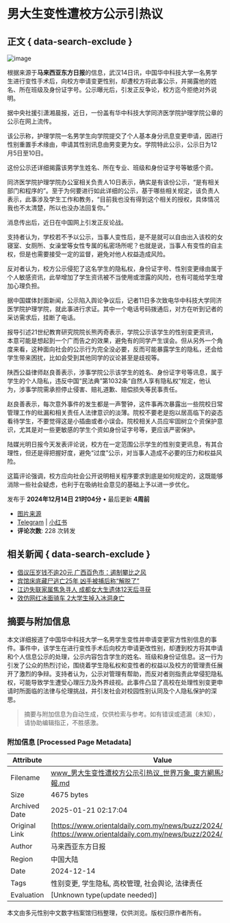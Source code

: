 # 男大生变性遭校方公示引热议

## 正文 { data-search-exclude }


![image](https://sb.scorecardresearch.com/p?c1=2&c2=17813110&cv=2.0&cj=1)

根据来源于**马来西亚东方日报**的信息，武汉14日讯，中国华中科技大学一名男学生进行变性手术后，向校方申请变更性别，却遭校方将此事公示，并揭露他的姓名、所在班级及身份证字号。公示曝光后，引发正反争论，校方迄今拒绝对外说明。

据中央社援引潇湘晨报，近日，一份盖有华中科技大学同济医学院护理学院公章的公示在网上流传。

该公示称，护理学院一名男学生向学院提交了个人基本身分讯息变更申请，因进行性别重置手术缘由，申请其性别讯息由男变更为女。学院特此公示，公示日为12月5日至10日。

这份公示还详细揭露该男学生姓名、所在专业、班级和身份证字号等敏感个资。

同济医学院护理学院办公室相关负责人10日表示，确实是有该份公示，“是有相关部门和程序的”。至于为何要进行如此详细的公示，基于哪些相关规定，该负责人表示，此事涉及学生工作和教务，“目前我也没有得到这个相关的授权，具体情况我也不太清楚，所以也没办法回复你。”

消息传出后，近日在中国网上引发正反论战。

支持者认为，学校若不予以公示，当事人变性后，是不是就可以自由出入该校的女寝室、女厕所、女澡堂等女性专属的私密场所呢？也就是说，当事人有变性的自主权，但是也需要接受一定的监督，避免对他人权益造成风险。

反对者认为，校方公示侵犯了这名学生的隐私权，身份证字号、性别变更缘由属于个人敏感资讯，此举增加了学生资讯被不当使用或泄露的风险，也有可能给学生增加心理负担。

据中国媒体封面新闻，公示陷入舆论争议后，记者11日多次致电华中科技大学同济医学院护理学院，就此事进行求证。其中一个电话号码拨通后，对方在听到记者的采访需求后，挂断了电话。

报导引述21世纪教育研究院院长熊丙奇表示，学院公示该学生的性别变更资讯，本意可能是想起到一个广而告之的效果，避免有的同学产生误会。但从另外一个角度来看，这种面向社会的公示行为完全没必要，反而可能暴露学生的隐私，还会给学生带来困扰，比如会受到其他同学的议论甚至是歧视等。

陕西公益律师赵良善表示，涉事学院公示该学生的姓名、身份证字号等讯息，属于学生的个人隐私，违反中国“民法典”第1032条“自然人享有隐私权”规定，他认为，涉事学院需承担停止侵害、赔礼道歉、赔偿损失等民事责任。

赵良善表示，每次意外事件的发生都是一声警钟，这件事再次暴露出一些院校日常管理工作的纰漏和相关责任人法律意识的淡薄。院校不要老是抱以居高临下的姿态看待学生，不要觉得这是小插曲或者小误会。院校相关人员应牢固树立个资保护意识，尤其是对一些更敏感的学生个资如身份证字号等，更应该严密保护。

陆媒光明日报今天发表评论说，校方在一定范围公示学生的性别变更讯息，有其合理性，但还是得把握好度，避免“过度”公示，对当事人造成不必要的压力和权益风险。

这篇评论强调，校方应向社会公开说明相关程序要求到底是如何规定的，这既能够消除一些社会疑虑，也利于在吸纳社会意见的基础上予以进一步优化。

发布于 **2024年12月14日 21时04分** • 最后更新 **4周前** 

- [图片来源](https://www.orientaldaily.com.my/assets/images/logo-article.png)  
- [Telegram](https://t.me/orientaldailynewsmalaysia) | [小红书](https://www.xiaohongshu.com/user/profile/61f568ee000000001000b03c)  
- **评论次数**: 228 次转发

## 相关新闻 { data-search-exclude }

- [倡议压岁钱不逾20元 广西百色市：遏制攀比之风](https://www.orientaldaily.com.my/news/international/2025/01/12/705516)
- [宾馆床底藏尸逃亡25年 凶手被捕后称“解脱了”](https://www.orientaldaily.com.my/news/international/2025/01/12/705459)
- [江边失联家属焦急寻人 成都女大生遗体12天后寻获](https://www.orientaldaily.com.my/news/international/2025/01/12/705458)
- [效仿网红冰面骑车 2大学生掉入冰洞身亡](https://www.orientaldaily.com.my/news/buzz/2025/01/12/705442)
<!-- tcd_original_link https://www.orientaldaily.com.my/news/buzz/2024/12/14/699654 -->


## 摘要与附加信息

<!-- tcd_abstract -->
本文详细报道了中国华中科技大学一名男学生变性并申请变更官方性别信息的事件。事件中，该学生在进行变性手术后向校方申请更改性别，却遭到校方将其申请和个人信息公示的处理，公示内容包含学生的姓名、班级和身份证信息。这一行为引发了公众的热烈讨论，围绕着学生隐私权和变性者的权益以及校方的管理责任展开了激烈的争辩。支持者认为，公示对管理有帮助，而反对者则指责此举侵犯隐私权，可能导致学生遭受心理压力及外界歧视。此事件凸显了高校在处理性别变更申请时所面临的法律与伦理挑战，并引发社会对校园性别认同及个人隐私保护的深思。
<!-- tcd_abstract_end -->

> 摘要与附加信息为自动生成，仅供检索与参考。如有错误或遗漏（未知），请协助编辑指正，不胜感激。

### 附加信息 [Processed Page Metadata]

| Attribute       | Value                                  |
|-----------------|----------------------------------------|
| Filename        | www_男大生变性遭校方公示引热议_世界万象_東方網馬來西亞東方日報.md                             |
| Size            | 4675 bytes                           |
| Archived Date   | 2025-01-21 02:17:04                             |
| Original Link   | [https://www.orientaldaily.com.my/news/buzz/2024/12/14/699654](https://www.orientaldaily.com.my/news/buzz/2024/12/14/699654)                       |
| Author          | 马来西亚东方日报                               |
| Region          | 中国大陆                               |
| Date            | 2024-12-14                                 |
| Tags            | 性别变更, 学生隐私, 高校管理, 社会舆论, 法律责任                                 |
| Evaluation            | [Unknown type(update needed)]                                 |
<!-- tcd_table_end -->

本文由多元性别中文数字档案馆归档整理，仅供浏览。版权归原作者所有。
